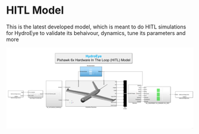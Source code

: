 # HITL Model
This is the latest developed model, which is meant to do HITL simulations for HydroEye to validate its behaivour, dynamics, tune its parameters and more

![alt-text](https://github.com/Fer-29/HydroEye-GNC/blob/main/HITL%20Model/Capture.PNG)
